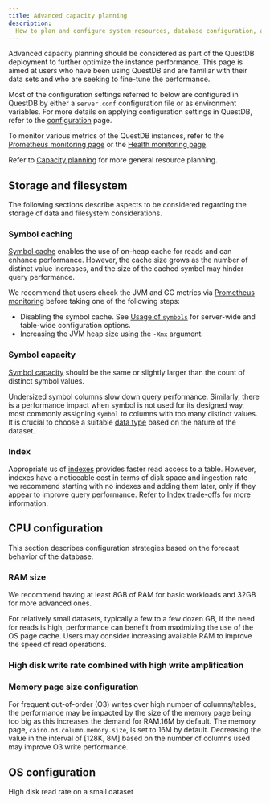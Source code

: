 ```yaml
---
title: Advanced capacity planning
description:
  How to plan and configure system resources, database configuration, and client application code available to QuestDB to ensure that server operation continues uninterrupted.
---
```


Advanced capacity planning should be considered as part of the QuestDB
deployment to further optimize the instance performance. This page is aimed at
users who have been using QuestDB and are familiar with their data sets and who
are seeking to fine-tune the performance. 

Most of the configuration settings referred to below are
configured in QuestDB by either a `server.conf` configuration file or as
environment variables. For more details on applying configuration settings in
QuestDB, refer to the [configuration](/docs/reference/configuration) page.

To monitor various metrics of the QuestDB instances, refer to the
[Prometheus monitoring page](/docs/third-party-tools/prometheus/) or the
[Health monitoring page](/docs/operations/health-monitoring/).

Refer to
[Capacity planning](/docs/operations/capacity-planning/) for more general
resource planning.

## Storage and filesystem

The following sections describe aspects to be considered regarding the storage
of data and filesystem considerations.

### Symbol caching

[Symbol cache](/docs/concept/symbol#usage-of-symbols) enables the use of on-heap cache for reads and can enhance performance. However, the cache size grows as the number of distinct value increases, and the size of the cached symbol may hinder query performance. 

We recommend that users check the JVM and GC metrics via [Prometheus monitoring](/docs/third-party-tools/prometheus/) before taking one of the following steps:

- Disabling the symbol cache. See [Usage of `symbols`](/docs/concept/symbol#usage-of-symbols) for server-wide and table-wide configuration options.
- Increasing the JVM heap size using the `-Xmx` argument.

### Symbol capacity

[Symbol capacity](/docs/concept/symbol#usage-of-symbols) should be the same or slightly larger than the count of distinct symbol values.

Undersized symbol columns slow down query performance.
Similarly, there is a performance impact when symbol is not used for its designed way, most commonly assigning `symbol` to columns with too many distinct values. It is crucial to choose a suitable [data type](/docs/reference/sql/datatypes/) based on the nature of the dataset.

### Index

Appropriate us of [indexes](/docs/concept/indexes/) provides faster read access to a table. However, indexes have a noticeable cost in terms of disk space and ingestion rate - we recommend starting with no indexes and adding them later, only if they appear to improve query performance. Refer to [Index trade-offs](/docs/concept/indexes#trade-offs) for more information.

## CPU configuration

This section describes configuration strategies based on the
forecast behavior of the database.

### RAM size

We recommend having at least 8GB of RAM for basic workloads and 32GB for more advanced ones.

For relatively small datasets, typically a few to a few dozen GB, if the need for reads is high, performance can benefit from maximizing the use of the OS page cache. Users may consider increasing available RAM to improve the speed of read operations.

### High disk write rate combined with high write amplification

### Memory page size configuration

For frequent out-of-order (O3) writes over high number of columns/tables, the performance may be impacted by the size of the memory page being too big as this increases the demand for RAM.16M by default. The memory page, `cairo.o3.column.memory.size`, is set to 16M by default. Decreasing the value in the interval of [128K, 8M] based on the number of columns used may improve O3 write performance.

## OS configuration


High disk read rate on a small dataset
